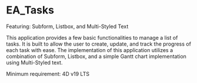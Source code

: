 # EA_Tasks
Featuring: Subform, Listbox, and Multi-Styled Text

This application provides a few basic functionalities to manage a list of tasks. It is built to allow the user to create, update, and track the progress of each task with ease. The implementation of this application utilizes a combination of Subform, Listbox, and a simple Gantt chart implementation using Multi-Styled text.

Minimum requirement: 4D v19 LTS

